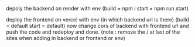 depoly the backend on render with env
(build = npm i
start = npm run start)

deploy the frontend on vercel with env (in which backend url is there)
(build = default
start = default)
now change cors of backend with frontend url and push the code and redeploy
and done.
(note : remove the / at last of the sites when adding in backend or frontend or env)
